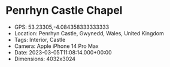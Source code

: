 # Penrhyn Castle Chapel

- GPS: 53.23305,-4.084358333333333
- Location: Penrhyn Castle, Gwynedd, Wales, United Kingdom
- Tags: Interior, Castle
- Camera: Apple iPhone 14 Pro Max
- Date: 2023-03-05T11:08:14.000+00:00
- Dimensions: 4032x3024

